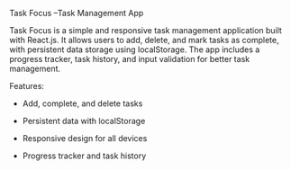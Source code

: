 Task Focus –Task Management App

Task Focus is a simple and responsive task management application built with React.js. It allows users to add, delete, and mark tasks as complete, with persistent data storage using localStorage. The app includes a progress tracker, task history, and input validation for better task management.

Features:

* Add, complete, and delete tasks

* Persistent data with localStorage

* Responsive design for all devices

* Progress tracker and task history
